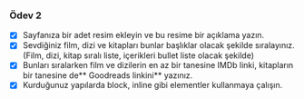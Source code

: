 ### Ödev 2

- [x] Sayfanıza bir adet resim ekleyin ve bu resime bir açıklama yazın.
- [x] Sevdiğiniz film, dizi ve kitapları bunlar başlıklar olacak şekilde sıralayınız. (Film, dizi, kitap sıralı liste, içerikleri bullet liste olacak şekilde)
- [x] Bunları sıralarken film ve dizilerin en az bir tanesine IMDb linki, kitapların bir tanesine de** Goodreads linkini** yazınız.
- [x] Kurduğunuz yapılarda block, inline gibi elementler kullanmaya çalışın.